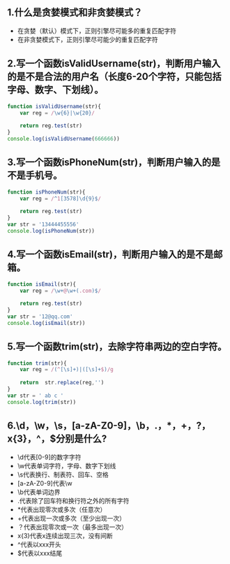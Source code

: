 ## 1.什么是贪婪模式和非贪婪模式？
+    在贪婪（默认）模式下，正则引擎尽可能多的重复匹配字符
+    在非贪婪模式下，正则引擎尽可能少的重复匹配字符

## 2.写一个函数isValidUsername(str)，判断用户输入的是不是合法的用户名（长度6-20个字符，只能包括字母、数字、下划线）。

```javaScript
function isValidUsername(str){
    var reg = /\w{6}|\w{20}/
    
    return reg.test(str)
}
console.log(isValidUsername(666666))
```

## 3.写一个函数isPhoneNum(str)，判断用户输入的是不是手机号。

```javaScript
function isPhoneNum(str){
    var reg = /^1[3578]\d{9}$/
    
    return reg.test(str)
}
var str = '13444455556'
console.log(isPhoneNum(str))
```


## 4.写一个函数isEmail(str)，判断用户输入的是不是邮箱。
```javaScript
function isEmail(str){
    var reg = /\w+@\w+(.com)$/
    
    return reg.test(str)
}
var str = '12@qq.com'
console.log(isEmail(str))
```

## 5.写一个函数trim(str)，去除字符串两边的空白字符。
```javaScript
function trim(str){
    var reg = /(^[\s]+)|([\s]+$)/g
    
    return  str.replace(reg,'')
}
var str = ' ab c '
console.log(trim(str))
```

## 6.\d，\w，\s，[a-zA-Z0-9]，\b，.，*，+，?，x{3}，^，$分别是什么?

+   \d代表[0-9]的数字字符
+   \w代表单词字符，字母、数字下划线
+   \s代表换行、制表符、回车、空格
+   [a-zA-Z0-9]代表\w
+   \b代表单词边界
+   .代表除了回车符和换行符之外的所有字符
+   *代表出现零次或多次（任意次）
+   +代表出现一次或多次（至少出现一次）
+   ？代表出现零次或一次（最多出现一次）
+   x{3}代表x连续出现三次，没有间断
+   ^代表以xxx开头
+   $代表以xxx结尾


